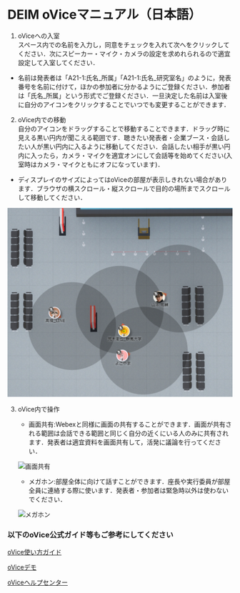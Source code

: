 # DEIM oViceマニュアル（日本語）

1. oViceへの入室  
  スペース内での名前を入力し，同意をチェックを入れて次へをクリックしてください．次にスピーカー・マイク・カメラの設定を求めれられるので適宜設定して入室してください．  
  * 名前は発表者は「A21-1:氏名_所属」「A21-1:氏名_研究室名」のように，発表番号を名前に付けて，ほかの参加者に分かるようにご登録ください．参加者は「氏名_所属」という形式でご登録ください．一旦決定した名前は入室後に自分のアイコンをクリックすることでいつでも変更することができます．
2. oVice内での移動  
  自分のアイコンをドラッグすることで移動することできます．ドラッグ時に見える黒い円内が聞こえる範囲です．聴きたい発表者・企業ブース・会話したい人が黒い円内に入るように移動してください．会話したい相手が黒い円内に入ったら，カメラ・マイクを適宜オンにして会話等を始めてください(入室時はカメラ・マイクともにオフになっています)．  
  * ディスプレイのサイズによってはoViceの部屋が表示しきれない場合があります．ブラウザの横スクロール・縦スクロールで目的の場所までスクロールして移動してください．
   
   ![移動](img/ovice_move.png)

3. oVice内で操作<br>
   * 画面共有:Webexと同様に画面の共有することができます．画面が共有される範囲は会話できる範囲と同じく自分の近くにいる人のみに共有されます．発表者は適宜資料を画面共有して，活発に議論を行ってください．
   
   ![画面共有](img/ovice_share.png)

   * メガホン:部屋全体に向けて話すことができます．座長や実行委員が部屋全員に連絡する際に使います．発表者・参加者は緊急時以外は使わないでください．
   
   ![メガホン](img/ovice_megaphone.png)


### 以下のoVice公式ガイド等もご参考にしてください

[oVice使い方ガイド](https://www.youtube.com/watch?v=C8r02gYDA50&t=3s)


[oViceデモ](https://tour.ovice.in/)


[oViceヘルプセンター](https://ja.ovice.wiki/)
